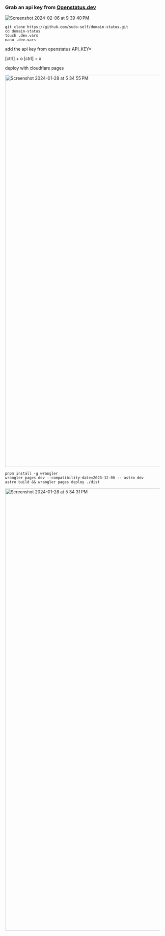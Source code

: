### Grab an api key from [Openstatus.dev](https://www.openstatus.dev)

![Screenshot 2024-02-06 at 9 39 40 PM](https://github.com/sudo-self/domain-status/assets/119916323/077e8660-1699-46a9-b233-ac0707c0c2a1)


```
git clone https://github.com/sudo-self/domain-status.git
cd domain-status
touch .dev.vars
nano .dev.vars 
```
add the api key from openstatus API_KEY=

[ctrl] + o 
[ctrl] + x

deploy with cloudflare pages

<img width="1277" alt="Screenshot 2024-01-28 at 5 34 55 PM" src="https://github.com/sudo-self/domain-status/assets/119916323/dae17279-8811-427d-8222-b7b7198a1dfa">

```
pnpm install -g wrangler
wrangler pages dev --compatibility-date=2023-12-06 -- astro dev
astro build && wrangler pages deploy ./dist
```
<img width="1440" alt="Screenshot 2024-01-28 at 5 34 31 PM" src="https://github.com/sudo-self/domain-status/assets/119916323/9cd64e39-2413-4f11-b3ce-47feca552981">




